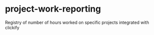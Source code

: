 # project-work-reporting
Registry of number of hours worked on specific projects integrated with clickify
